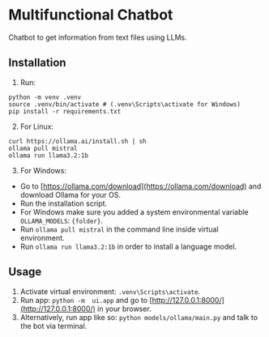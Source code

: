 # Multifunctional Chatbot
Chatbot to get information from text files using LLMs.

## Installation

1. Run:

```
python -m venv .venv
source .venv/bin/activate # (.venv\Scripts\activate for Windows)
pip install -r requirements.txt
```

2. For Linux:

```
curl https://ollama.ai/install.sh | sh
ollama pull mistral
ollama run llama3.2:1b
```

3. For Windows:
- Go to [https://ollama.com/download](https://ollama.com/download) and download Ollama for your OS.
- Run the installation script.
- For Windows make sure you added a system environmental variable `OLLAMA_MODELS`: `{folder}`.
- Run `ollama pull mistral` in the command line inside virtual environment.
- Run `ollama run llama3.2:1b` in order to install a language model.

## Usage

1. Activate virtual environment: `.venv\Scripts\activate`.
2. Run app: `python -m  ui.app` and go to [http://127.0.0.1:8000/](http://127.0.0.1:8000/) in your browser.
3. Alternatively, run app like so: `python models/ollama/main.py` and talk to the bot via terminal.
